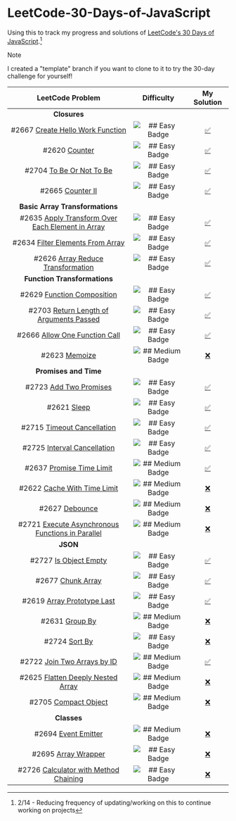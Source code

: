 # LeetCode-30-Days-of-JavaScript

Using this to track my progress and solutions of [LeetCode's 30 Days of JavaScript](https://leetcode.com/studyplan/30-days-of-javascript/).[^1]

> [!NOTE]
> I created a "template" branch if you want to clone to it to try the 30-day challenge for yourself!

<!--
Problem Template
#XXX [ProblemName](URL)

Badges:
![## Easy Badge](https://img.shields.io/badge/-Easy-green)
![## Medium Badge](https://img.shields.io/badge/-Medium-yellow)
![<Hard Badge>](https://img.shields.io/badge/-Hard-red)

Check Mark
[:white_check_mark:]()

X
[:x:]()

 -->
| LeetCode Problem | Difficulty | My Solution |
| :---: | :---: | :---: |
| __Closures__ | | |
| #2667 [Create Hello Work Function](https://leetcode.com/problems/create-hello-world-function/) | ![## Easy Badge](https://img.shields.io/badge/-Easy-green) |[:white_check_mark:](/solutions/closures/create-hello-word-function.js) |
| #2620 [Counter](https://leetcode.com/problems/counter/) | ![## Easy Badge](https://img.shields.io/badge/-Easy-green) | [:white_check_mark:](/solutions/closures/counter.js) |
| #2704 [To Be Or Not To Be](https://leetcode.com/problems/to-be-or-not-to-be/) | ![## Easy Badge](https://img.shields.io/badge/-Easy-green) | [:white_check_mark:](/solutions/closures/to-be-or-not-to-be.js) |
| #2665 [Counter II](https://leetcode.com/problems/counter-ii/) | ![## Easy Badge](https://img.shields.io/badge/-Easy-green) | [:white_check_mark:](/solutions/closures/counter-ii.js) |
| __Basic Array Transformations__ | | |
| #2635 [Apply Transform Over Each Element in Array](https://leetcode.com/problems/apply-transform-over-each-element-in-array/) | ![## Easy Badge](https://img.shields.io/badge/-Easy-green) |[:white_check_mark:](/solutions/basic-array-transformations/apply-transform-over-each-element-in-array.js) |
| #2634 [Filter Elements From Array](https://leetcode.com/problems/filter-elements-from-array/) | ![## Easy Badge](https://img.shields.io/badge/-Easy-green) |[:white_check_mark:](/solutions/basic-array-transformations/filter-elements-from-array.js) |
| #2626 [Array Reduce Transformation](https://leetcode.com/problems/array-reduce-transformation/) | ![## Easy Badge](https://img.shields.io/badge/-Easy-green) |[:white_check_mark:](/solutions/basic-array-transformations/array-reduce-transformation.js) |
| __Function Transformations__ | | |
| #2629 [Function Composition](https://leetcode.com/problems/function-composition/) | ![## Easy Badge](https://img.shields.io/badge/-Easy-green) |[:white_check_mark:](/solutions/function-transformations/function-composition.js) |
| #2703 [Return Length of Arguments Passed](https://leetcode.com/problems/return-length-of-arguments-passed) | ![## Easy Badge](https://img.shields.io/badge/-Easy-green) |[:white_check_mark:](/solutions/function-transformations/return-length-of-arguments-passed.js) |
| #2666 [Allow One Function Call](https://leetcode.com/problems/allow-one-function-call/) | ![## Easy Badge](https://img.shields.io/badge/-Easy-green) |[:white_check_mark:](/solutions/function-transformations/allow-one-function-call.js) |
| #2623 [Memoize](https://leetcode.com/problems/memoize/) | ![## Medium Badge](https://img.shields.io/badge/-Medium-yellow) |[:x:](/solutions/function-transformations/memoize.js) |
| __Promises and Time__ | | |
| #2723 [Add Two Promises](https://leetcode.com/problems/add-two-promises/) | ![## Easy Badge](https://img.shields.io/badge/-Easy-green) |[:white_check_mark:](/solutions/promises-and-time/add-two-promises.js) |
| #2621 [Sleep](https://leetcode.com/problems/sleep/) | ![## Easy Badge](https://img.shields.io/badge/-Easy-green) |[:white_check_mark:](/solutions/promises-and-time/sleep.js) |
| #2715 [Timeout Cancellation](https://leetcode.com/problems/timeout-cancellation/) | ![## Easy Badge](https://img.shields.io/badge/-Easy-green) |[:white_check_mark:](/solutions/promises-and-time/timeout-cancellation.js) |
| #2725 [Interval Cancellation](https://leetcode.com/problems/interval-cancellation/) | ![## Easy Badge](https://img.shields.io/badge/-Easy-green) |[:white_check_mark:](/solutions/promises-and-time/interval-cancellation.js) |
| #2637 [Promise Time Limit](https://leetcode.com/problems/promise-time-limit/) | ![## Medium Badge](https://img.shields.io/badge/-Medium-yellow) |[:white_check_mark:](/solutions/promises-and-time/promise-time-limit.js) |
| #2622 [Cache With Time Limit](https://leetcode.com/problems/cache-with-time-limit/) | ![## Medium Badge](https://img.shields.io/badge/-Medium-yellow) |[:x:](/solutions/promises-and-time/cache-with-time-limit.js) |
| #2627 [Debounce](https://leetcode.com/problems/debounce/) | ![## Medium Badge](https://img.shields.io/badge/-Medium-yellow) |[:x:](/solutions/promises-and-time/debounce.js) |
| #2721 [Execute Asynchronous Functions in Parallel](https://leetcode.com/problems/execute-asynchronous-functions-in-parallel/) | ![## Medium Badge](https://img.shields.io/badge/-Medium-yellow) |[:x:](/solutions/promises-and-time/execute-asynchronous-functions-in-parallel.js) |
| __JSON__ | | |
| #2727 [Is Object Empty](https://leetcode.com/problems/is-object-empty/) | ![## Easy Badge](https://img.shields.io/badge/-Easy-green) |[:white_check_mark:](/solutions/json/is-object-empty.js) |
| #2677 [Chunk Array](https://leetcode.com/problems/chunk-array/) | ![## Easy Badge](https://img.shields.io/badge/-Easy-green) |[:white_check_mark:](/solutions/json/chunk-array.js) |
| #2619 [Array Prototype Last](https://leetcode.com/problems/array-prototype-last/) | ![## Easy Badge](https://img.shields.io/badge/-Easy-green) |[:white_check_mark:](/solutions/json/array-prototype-last.js) |
| #2631 [Group By](https://leetcode.com/problems/group-by/) | ![## Medium Badge](https://img.shields.io/badge/-Medium-yellow) |[:x:](/solutions/json/group-by.js) |
| #2724 [Sort By](https://leetcode.com/problems/sort-by/) | ![## Easy Badge](https://img.shields.io/badge/-Easy-green) |[:x:](/solutions/json/sort-by.js) |
| #2722 [Join Two Arrays by ID](https://leetcode.com/problems/join-two-arrays-by-id/) | ![## Medium Badge](https://img.shields.io/badge/-Medium-yellow) |[:white_check_mark:](/solutions/json/join-two-arrays-by-id.js) |
| #2625 [Flatten Deeply Nested Array](https://leetcode.com/problems/flatten-deeply-nested-array/) | ![## Medium Badge](https://img.shields.io/badge/-Medium-yellow) |[:x:](/solutions/json/flatten-deeply-nested-array.js) |
| #2705 [Compact Object](https://leetcode.com/problems/compact-object/) | ![## Medium Badge](https://img.shields.io/badge/-Medium-yellow) |[:x:](/solutions/json/compact-object.js) |
| __Classes__ | | |
| #2694 [Event Emitter](https://leetcode.com/problems/event-emitter/) | ![## Medium Badge](https://img.shields.io/badge/-Medium-yellow) |[:x:](/solutions/classes/event-emitter.js) |
| #2695 [Array Wrapper](https://leetcode.com/problems/array-wrapper/) | ![## Easy Badge](https://img.shields.io/badge/-Easy-green) |[:x:](/solutions/classes/array-wrapper.js) |
| #2726 [Calculator with Method Chaining](https://leetcode.com/problems/calculator-with-method-chaining/) | ![## Easy Badge](https://img.shields.io/badge/-Easy-green) |[:x:](/solutions/classes/calculator-with-method-chaining.js) |

[^1]: 2/14 - Reducing frequency of updating/working on this to continue working on projects